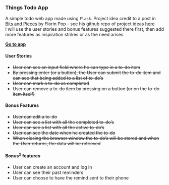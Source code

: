 ### Things Todo App
A simple todo web app made using `Flask`. Project idea credit to a post in [Bits and Pieces](https://blog.bitsrc.io/15-app-ideas-to-build-and-level-up-your-coding-skills-28612c72a3b1)
by Florin Pop - see his github repo of project ideas [here](https://github.com/florinpop17/app-ideas)  
I will use the user stories and bonus features suggested there first, then add more features as 
inspiration strikes or as the need arises.

**[Go to app](https://things-todo.herokuapp.com/)** 

#### User Stories
* ~~User can see an input field where he can type in a to-do item~~
* ~~By pressing enter (or a button), the User can submit the to-do item and can see that being added to a list of to-do’s~~
* ~~User can mark a to-do as completed~~
* ~~User can remove a to-do item by pressing on a button (or on the to-do item itself)~~

#### Bonus Features
* ~~User can edit a to-do~~
* ~~User can see a list with all the completed to-do’s~~
* ~~User can see a list with all the active to-do’s~~
* ~~User can see the date when he created the to-do~~
* ~~When closing the browser window the to-do’s will be stored and when the User returns, the data will be retrieved~~

#### Bonus<sup>2</sup> features
* User can create an account and log in
* User can see their past reminders
* User can choose to have the remind sent to their phone